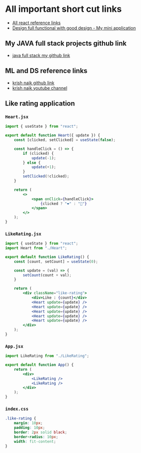 # All important short cut links

- [All react reference links](MERN-stack-notes/front-end/PART-04-react/react-part-01.md)
- [Design full functional with good design - My mini application](MERN-stack-notes/front-end/PART-05-react-task/qn-02-learn-with-apps/My-mini-application/part-01.md)

## My JAVA full stack projects github link

- [java full stack my github link](https://github.com/avicreationstudio/java-fullstacks)

## ML and DS reference links

- [krish naik github link](https://github.com/krishnaik06)
- [krish naik youtube channel](https://www.youtube.com/@krishnaik06/playlists)


## Like rating application 

### `Heart.jsx`

```jsx
import { useState } from "react";

export default function Heart({ update }) {
    const [clicked, setClicked] = useState(false);

    const handleClick = () => {
        if (clicked) {
            update(-1);
        } else {
            update(+1);
        }
        setClicked(!clicked);
    }

    return (
        <>
            <span onClick={handleClick}>
                {clicked ? "❤️" : "🤍"}
            </span>
        </>
    );
}
```

### `LikeRating.jsx`

```jsx
import { useState } from "react";
import Heart from "./Heart";

export default function LikeRating() {
    const [count, setCount] = useState(0);

    const update = (val) => {
        setCount(count + val);
    }

    return (
        <div className="like-rating">
            <div>Like : {count}</div>
            <Heart update={update} />
            <Heart update={update} />
            <Heart update={update} />
            <Heart update={update} />
            <Heart update={update} />
        </div>
    );
}
```

### `App.jsx`

```jsx
import LikeRating from "./LikeRating";

export default function App() {
    return (
        <div>
            <LikeRating />
            <LikeRating />
        </div>
    );
}
```

### `index.css`

```css
.like-rating {
    margin: 10px;
    padding: 10px;
    border: 2px solid black;
    border-radius: 10px;
    width: fit-content;
}
```
